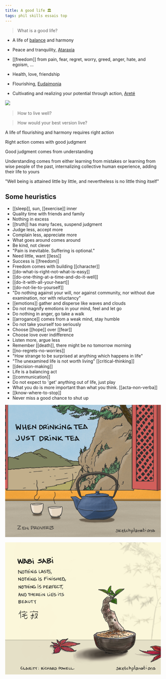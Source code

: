 ```yaml
---
title: A good life 🏛️ 
tags: phil skills essais top 
---
```


> What is a good life? 

* A life of [balance](/golden-mean) and harmony
* Peace and tranquility, [Ataraxia](https://en.wikipedia.org/wiki/Ataraxia)  
* [[freedom]] from pain, fear, regret, worry, greed, anger, hate, and egoism, ... 

* Health, love, friendship
* Flourishing, [Eudaimonia](https://en.wikipedia.org/wiki/Eudaimonia) 
* Cultivating and realizing your potential through action, [Areté](https://en.wikipedia.org/wiki/Arete)

![](/static/img/notice-when-you-are-happy.png)

> How to live well? 

> How would your best version live? 

A life of flourishing and harmony requires right action

Right action comes with good judgment 

Good judgment comes from understanding 

Understanding comes from either learning from mistakes or learning from wise people of the past, internalizing collective human experience, adding their life to yours 

"Well being is attained little by little, and nevertheless is no little thing itself"  

## Some heuristics

* [[sleep]], sun, [[exercise]] inner
* Quality time with friends and family 
* Nothing in excess 
* [[truth]] has many faces, suspend judgment 
* Judge less, accept more
* Complain less, appreciate more
* What goes around comes around 
* Be kind, not clever 
* "Pain is inevitable. Suffering is optional." 
* Need little, want [[less]]
* Success is [[freedom]] 
* Freedom comes with building [[character]] 
* [[do-what-is-right-not-what-is-easy]]
* [[do-one-thing-at-a-time-and-do-it-well]]
* [[do-it-with-all-your-heart]]
* [[do-not-lie-to-yourself]]
* "Do nothing against your will, nor against community, nor without due examination, nor with reluctancy"
* [[emotions]] gather and disperse like waves and clouds 
* Do not magnify emotions in your mind, feel and let go
* Do nothing in anger, go take a walk 
* [[arrogance]] comes from a weak mind, stay humble 
* Do not take yourself too seriously 
* Choose [[hope]] over [[fear]]
* Choose love over indifference 
* Listen more, argue less 
* Remember [[death]], there might be no tomorrow morning  
* [[no-regrets-no-worries]]
* "How strange to be surprised at anything which happens in life"
* "The unexamined life is not worth living" [[critical-thinking]]
* [[decision-making]]
* Life is a balancing act 
* [[communication]]
* Do not expect to 'get' anything out of life, just play  
* What you do is more important than what you think. [[acta-non-verba]]
* [[know-where-to-stop]]
* Never miss a good chance to shut up

![](/static/img/just-do-one-thing.png)

![](/static/img/wabi-sabi.png)